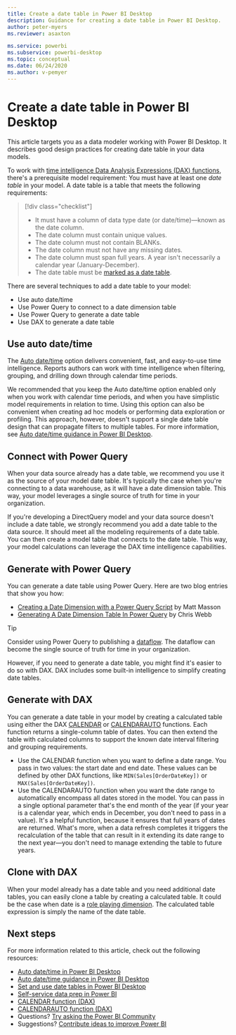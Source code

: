 ```yaml
---
title: Create a date table in Power BI Desktop
description: Guidance for creating a date table in Power BI Desktop.
author: peter-myers
ms.reviewer: asaxton

ms.service: powerbi
ms.subservice: powerbi-desktop
ms.topic: conceptual
ms.date: 06/24/2020
ms.author: v-pemyer
---
```


# Create a date table in Power BI Desktop

This article targets you as a data modeler working with Power BI Desktop. It describes good design practices for creating date table in your data models.

To work with [time intelligence Data Analysis Expressions (DAX) functions](/dax/time-intelligence-functions-dax), there's a prerequisite model requirement: You must have at least one _date table_ in your model. A date table is a table that meets the following requirements:

> [!div class="checklist"]
> - It must have a column of data type date (or date/time)—known as the date column.
> - The date column must contain unique values.
> - The date column must not contain BLANKs.
> - The date column must not have any missing dates.
> - The date column must span full years. A year isn't necessarily a calendar year (January-December).
> - The date table must be [marked as a date table](../transform-model/desktop-date-tables.md#setting-your-own-date-table).

There are several techniques to add a date table to your model:

- Use auto date/time
- Use Power Query to connect to a date dimension table
- Use Power Query to generate a date table
- Use DAX to generate a date table

## Use auto date/time

The [Auto date/time](../transform-model/desktop-auto-date-time.md) option delivers convenient, fast, and easy-to-use time intelligence. Reports authors can work with time intelligence when filtering, grouping, and drilling down through calendar time periods.

We recommended that you keep the Auto date/time option enabled only when you work with calendar time periods, and when you have simplistic model requirements in relation to time. Using this option can also be convenient when creating ad hoc models or performing data exploration or profiling. This approach, however, doesn't support a single date table design that can propagate filters to multiple tables. For more information, see [Auto date/time guidance in Power BI Desktop](auto-date-time.md).

## Connect with Power Query

When your data source already has a date table, we recommend you use it as the source of your model date table. It's typically the case when you're connecting to a data warehouse, as it will have a date dimension table. This way, your model leverages a single source of truth for time in your organization.

If you're developing a DirectQuery model and your data source doesn't include a date table, we strongly recommend you add a date table to the data source. It should meet all the modeling requirements of a date table. You can then create a model table that connects to the date table. This way, your model calculations can leverage the DAX time intelligence capabilities.

## Generate with Power Query

You can generate a date table using Power Query. Here are two blog entries that show you how:

- [Creating a Date Dimension with a Power Query Script](https://www.mattmasson.com/2014/02/creating-a-date-dimension-with-a-power-query-script/) by Matt Masson
- [Generating A Date Dimension Table In Power Query](https://blog.crossjoin.co.uk/2013/11/19/generating-a-date-dimension-table-in-power-query/) by Chris Webb

> [!TIP]
> Consider using Power Query to publishing a [dataflow](../transform-model/service-dataflows-overview.md). The dataflow can become the single source of truth for time in your organization.

However, if you need to generate a date table, you might find it's easier to do so with DAX. DAX includes some built-in intelligence to simplify creating date tables.

## Generate with DAX

You can generate a date table in your model by creating a calculated table using either the DAX [CALENDAR](/dax/calendar-function-dax) or [CALENDARAUTO](/dax/calendarauto-function-dax) functions. Each function returns a single-column table of dates. You can then extend the table with calculated columns to support the known date interval filtering and grouping requirements.

- Use the CALENDAR function when you want to define a date range. You pass in two values: the start date and end date. These values can be defined by other DAX functions, like `MIN(Sales[OrderDateKey])` or `MAX(Sales[OrderDateKey])`.
- Use the CALENDARAUTO function when you want the date range to automatically encompass all dates stored in the model. You can pass in a single optional parameter that's the end month of the year (if your year is a calendar year, which ends in December, you don't need to pass in a value). It's a helpful function, because it ensures that full years of dates are returned. What's more, when a data refresh completes it triggers the recalculation of the table that can result in it extending its date range to the next year—you don't need to manage extending the table to future years.

## Clone with DAX

When your model already has a date table and you need additional date tables, you can easily clone a table by creating a calculated table. It could be the case when date is a [role playing dimension](star-schema.md#role-playing-dimensions). The calculated table expression is simply the name of the date table.

## Next steps

For more information related to this article, check out the following resources:

- [Auto date/time in Power BI Desktop](../transform-model/desktop-auto-date-time.md)
- [Auto date/time guidance in Power BI Desktop](auto-date-time.md)
- [Set and use date tables in Power BI Desktop](../transform-model/desktop-date-tables.md)
- [Self-service data prep in Power BI](../transform-model/service-dataflows-overview.md)
- [CALENDAR function (DAX)](/dax/calendar-function-dax)
- [CALENDARAUTO function (DAX)](/dax/calendarauto-function-dax)
- Questions? [Try asking the Power BI Community](https://community.powerbi.com/)
- Suggestions? [Contribute ideas to improve Power BI](https://ideas.powerbi.com/)
